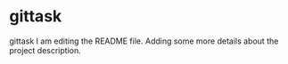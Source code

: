 # gittask
gittask
I am editing the README file. Adding some more details about the project description.



